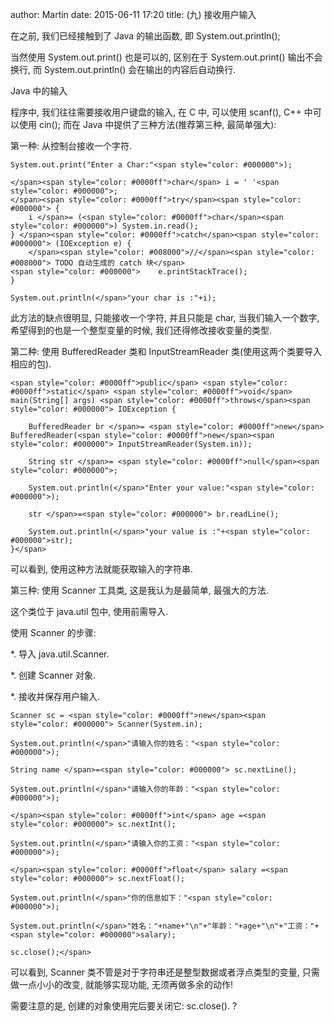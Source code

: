 author: Martin
date: 2015-06-11 17:20
title: (九) 接收用户输入

在之前, 我们已经接触到了 Java 的输出函数, 即 System.out.println();

当然使用 System.out.print() 也是可以的, 区别在于 System.out.print() 输出不会换行, 而 System.out.println() 会在输出的内容后自动换行.

Java 中的输入

程序中, 我们往往需要接收用户键盘的输入, 在 C 中, 可以使用 scanf(), C++ 中可以使用 cin();
而在 Java 中提供了三种方法(推荐第三种, 最简单强大):

第一种: 从控制台接收一个字符.

    System.out.print("Enter a Char:"<span style="color: #000000">);

    </span><span style="color: #0000ff">char</span> i = ' '<span style="color: #000000">;
    </span><span style="color: #0000ff">try</span><span style="color: #000000"> {
        i </span>= (<span style="color: #0000ff">char</span><span style="color: #000000">) System.in.read();
    } </span><span style="color: #0000ff">catch</span><span style="color: #000000"> (IOException e) {
        </span><span style="color: #008000">//</span><span style="color: #008000"> TODO 自动生成的 catch 块</span>
    <span style="color: #000000">    e.printStackTrace();
    }

    System.out.println(</span>"your char is :"+i);




此方法的缺点很明显, 只能接收一个字符, 并且只能是 char, 当我们输入一个数字, 希望得到的也是一个整型变量的时候, 我们还得修改接收变量的类型.







第二种: 使用 BufferedReader 类和 InputStreamReader 类(使用这两个类要导入相应的包).




    <span style="color: #0000ff">public</span> <span style="color: #0000ff">static</span> <span style="color: #0000ff">void</span> main(String[] args) <span style="color: #0000ff">throws</span><span style="color: #000000"> IOException {

        BufferedReader br </span>= <span style="color: #0000ff">new</span> BufferedReader(<span style="color: #0000ff">new</span><span style="color: #000000"> InputStreamReader(System.in));

        String str </span>= <span style="color: #0000ff">null</span><span style="color: #000000">;

        System.out.println(</span>"Enter your value:"<span style="color: #000000">);

        str </span>=<span style="color: #000000"> br.readLine();

        System.out.println(</span>"your value is :"+<span style="color: #000000">str);
    }</span>




可以看到, 使用这种方法就能获取输入的字符串.







第三种: 使用 Scanner 工具类, 这是我认为是最简单, 最强大的方法.




这个类位于 java.util 包中, 使用前需导入.




使用 Scanner 的步骤:




*. 导入 java.util.Scanner.




*. 创建 Scanner 对象.




*. 接收并保存用户输入.




    Scanner sc = <span style="color: #0000ff">new</span><span style="color: #000000"> Scanner(System.in);

    System.out.println(</span>"请输入你的姓名："<span style="color: #000000">);

    String name </span>=<span style="color: #000000"> sc.nextLine();

    System.out.println(</span>"请输入你的年龄："<span style="color: #000000">);

    </span><span style="color: #0000ff">int</span> age =<span style="color: #000000"> sc.nextInt();

    System.out.println(</span>"请输入你的工资："<span style="color: #000000">);

    </span><span style="color: #0000ff">float</span> salary =<span style="color: #000000"> sc.nextFloat();

    System.out.println(</span>"你的信息如下："<span style="color: #000000">);

    System.out.println(</span>"姓名："+name+"\n"+"年龄："+age+"\n"+"工资："+<span style="color: #000000">salary);

    sc.close();</span>






可以看到, Scanner 类不管是对于字符串还是整型数据或者浮点类型的变量, 只需做一点小小的改变, 就能够实现功能, 无须再做多余的动作!




需要注意的是, 创建的对象使用完后要关闭它: sc.close().
?
